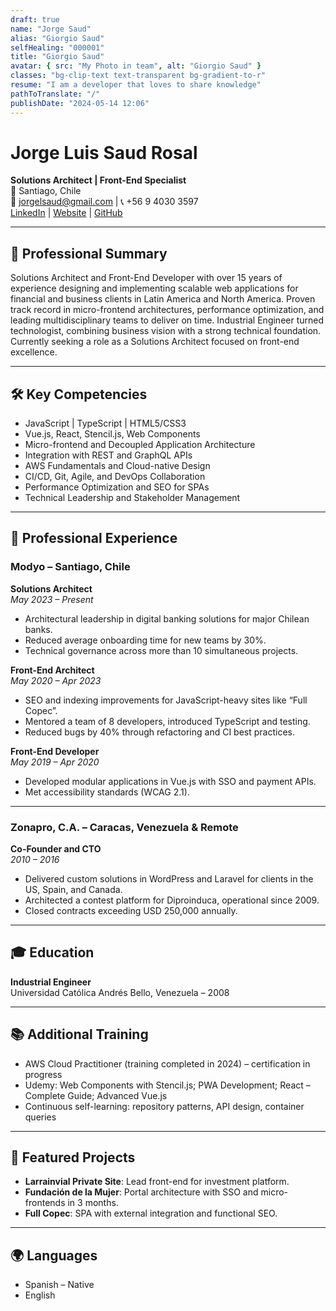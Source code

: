 ```yaml
---
draft: true
name: "Jorge Saud"
alias: "Giorgio Saud"
selfHealing: "000001"
title: "Giorgio Saud"
avatar: { src: "My Photo in team", alt: "Giorgio Saud" }
classes: "bg-clip-text text-transparent bg-gradient-to-r"
resume: "I am a developer that loves to share knowledge"
pathToTranslate: "/"
publishDate: "2024-05-14 12:06"
---
```


# Jorge Luis Saud Rosal

**Solutions Architect | Front-End Specialist**  
📍 Santiago, Chile  
📧 jorgelsaud@gmail.com | 📞 +56 9 4030 3597  
[LinkedIn](https://www.linkedin.com/in/giorgiosaud/) | [Website](https://giorgiosaud.io) | [GitHub](https://github.com/giorgiosaud)

---

## 🧠 Professional Summary

Solutions Architect and Front-End Developer with over 15 years of experience designing and implementing scalable web applications for financial and business clients in Latin America and North America. Proven track record in micro-frontend architectures, performance optimization, and leading multidisciplinary teams to deliver on time. Industrial Engineer turned technologist, combining business vision with a strong technical foundation. Currently seeking a role as a Solutions Architect focused on front-end excellence.

---

## 🛠️ Key Competencies

- JavaScript | TypeScript | HTML5/CSS3  
- Vue.js, React, Stencil.js, Web Components  
- Micro-frontend and Decoupled Application Architecture  
- Integration with REST and GraphQL APIs  
- AWS Fundamentals and Cloud-native Design  
- CI/CD, Git, Agile, and DevOps Collaboration  
- Performance Optimization and SEO for SPAs  
- Technical Leadership and Stakeholder Management  

---

## 💼 Professional Experience

### **Modyo – Santiago, Chile**

**Solutions Architect**  
_May 2023 – Present_  
- Architectural leadership in digital banking solutions for major Chilean banks.  
- Reduced average onboarding time for new teams by 30%.  
- Technical governance across more than 10 simultaneous projects.

**Front-End Architect**  
_May 2020 – Apr 2023_  
- SEO and indexing improvements for JavaScript-heavy sites like “Full Copec”.  
- Mentored a team of 8 developers, introduced TypeScript and testing.  
- Reduced bugs by 40% through refactoring and CI best practices.

**Front-End Developer**  
_May 2019 – Apr 2020_  
- Developed modular applications in Vue.js with SSO and payment APIs.  
- Met accessibility standards (WCAG 2.1).

---

### **Zonapro, C.A. – Caracas, Venezuela & Remote**

**Co-Founder and CTO**  
_2010 – 2016_  
- Delivered custom solutions in WordPress and Laravel for clients in the US, Spain, and Canada.  
- Architected a contest platform for Diproinduca, operational since 2009.  
- Closed contracts exceeding USD 250,000 annually.

---

## 🎓 Education

**Industrial Engineer**  
Universidad Católica Andrés Bello, Venezuela – 2008

---

## 📚 Additional Training

- AWS Cloud Practitioner (training completed in 2024) – certification in progress  
- Udemy: Web Components with Stencil.js; PWA Development; React – Complete Guide; Advanced Vue.js  
- Continuous self-learning: repository patterns, API design, container queries

---

## 🚀 Featured Projects

- **Larrainvial Private Site**: Lead front-end for investment platform.  
- **Fundación de la Mujer**: Portal architecture with SSO and micro-frontends in 3 months.  
- **Full Copec**: SPA with external integration and functional SEO.

---

## 🌍 Languages

- Spanish – Native  
- English